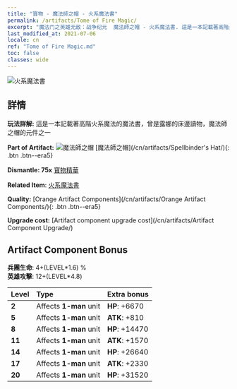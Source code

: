 ```yaml
---
title: "寶物 - 魔法師之帽 - 火系魔法書"
permalink: /artifacts/Tome of Fire Magic/
excerpt: "魔法门之英雄无敌：战争纪元  魔法師之帽 - 火系魔法書. 這是一本記載著高階火系魔法的魔法書，曾是露娜的床邊讀物，魔法師之帽的元件之一"
last_modified_at: 2021-07-06
locale: cn
ref: "Tome of Fire Magic.md"
toc: false
classes: wide
---
```


 ![火系魔法書](/images/t/artifact_40461.png)



## 詳情

 **玩法詳解:** 這是一本記載著高階火系魔法的魔法書，曾是露娜的床邊讀物，魔法師之帽的元件之一

 **Part of Artifact:** ![魔法師之帽](/images/t/icon_artifact_46.png) [魔法師之帽](/cn/artifacts/Spellbinder's Hat/){: .btn .btn--era5}

 **Dismantle: 75x** [寶物精華](/cn/Items/con_905/)

 **Related Item**: [火系魔法書](/cn/Items/art_178/)

 **Quality:** [Orange Artifact Components](/cn/artifacts/Orange Artifact Components/){: .btn .btn--era5}

 **Upgrade cost:** [Artifact component upgrade cost](/cn/artifacts/Artifact Component Upgrade/)

## Artifact Component Bonus

  **兵團生命**: 4+(LEVEL\*1.6) %<br/>**英雄攻擊**: 12+(LEVEL\*4.8)

  |  Level  | Type |    Extra bonus  | 
  |:--------|:-----|:----------------| 
  | **2** | Affects **1-man** unit | **HP**: +6670 | 
  | **5** | Affects **1-man** unit | **ATK**: +810 | 
  | **8** | Affects **1-man** unit | **HP**: +14470 | 
  | **11** | Affects **1-man** unit | **ATK**: +1570 | 
  | **14** | Affects **1-man** unit | **HP**: +26640 | 
  | **17** | Affects **1-man** unit | **ATK**: +2330 | 
  | **20** | Affects **1-man** unit | **HP**: +31520 | 
